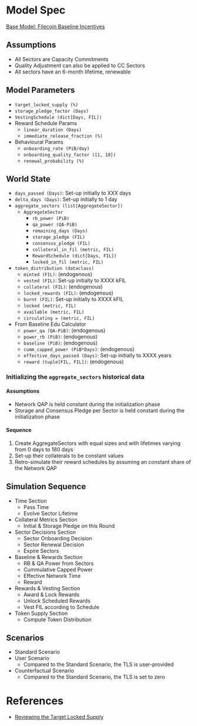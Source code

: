 # Model Spec

[Base Model: Filecoin Baseline Incentives](https://github.com/BlockScience/filecoin-baseline-incentives)

## Assumptions

- All Sectors are Capacity Commitments
- Quality Adjustment can also be applied to CC Sectors
- All sectors have an 6-month lifetime, renewable

## Model Parameters

- `target_locked_supply (%)`
- `storage_pledge_factor (Days)`
- `VestingSchedule (dict[Days, FIL])`
- Reward Schedule Params
    - `linear_duration (Days)`
    - `immediate_release_fraction (%)`
- Behavioural Params
    - `onboarding_rate (PiB/day)`
    - `onboarding_quality_factor ([1, 10])`
    - `renewal_probability (%)`

## World State

- `days_passed (Days)`: Set-up initially to XXX days
- `delta_days (Days)`: Set-up initially to 1 day
- `aggregate_sectors (list[AggregateSector])`
    - `AggregateSector`
        - `rb_power (PiB)`
        - `qa_power (QA-PiB)`
        - `remaining_days (Days)`
        - `storage_pledge (FIL)`
        - `consensus_pledge (FIL)`
        - `collateral_in_fil (metric, FIL)`
        - `RewardSchedule (dict[Days, FIL])`
        - `locked_in_fil (metric, FIL)`
- `token_distribution (dataclass)`
    - `minted (FIL)`: (endogenous)
    - `vested (FIL)`: Set-up initially to XXXX kFIL
    - `collateral (FIL)`: (endogenous)
    - `locked_rewards (FIL)`: (endogenous)
    - `burnt (FIL)`: Set-up initially to XXXX kFIL
    - `locked (metric, FIL)`
    - `available (metric, FIL)`
    - `circulating = (metric, FIL)` 
- From Baseline Edu Calculator
    - `power_qa (QA-PiB)`: (endogenous)
    - `power_rb (PiB)`: (endogenous)
    - `baseline (PiB)`: (endogenous)
    - `cumm_capped_power (PiB*Days)`: (endogenous)
    - `effective_days_passed (Days)`: Set-up initially to XXXX years
    - `reward (tuple[FIL, FIL])`: (endogenous)

### Initializing the `aggregate_sectors` historical data


#### Assumptions
- Network QAP is held constant during the initialization phase
- Storage and Consensus Pledge per Sector is held constant during the initialization phase

#### Sequence

1. Create AggregateSectors with equal sizes and with lifetimes varying from 0 days to 180 days
2. Set-up their collaterals to be constant values
3. Retro-simulate their reward schedules by assuming an constant share of the Network QAP 


## Simulation Sequence

- Time Section
    - Pass Time
    - Evolve Sector Lifetime
- Collateral Metrics Section
    - Initial & Storage Pledge on this Round
- Sector Decisions Section
    - Sector Onboarding Decision
    - Sector Renewal Decision
    - Expire Sectors
- Baseline & Rewards Section
    - RB & QA Power from Sectors
    - Cummulative Capped Power
    - Effective Network Time
    - Reward
- Rewards & Vesting Section
    - Award & Lock Rewards
    - Unlock Scheduled Rewards
    - Vest FIL according to Schedule
- Token Supply Section
    - Compute Token Distribution

## Scenarios

- Standard Scenario
- User Scenario
    - Compared to the Standard Scenario, the TLS is user-provided
- Counterfactual Scenario
    - Compared to the Standard Scenario, the TLS is set to zero



# References

- [Reviewing the Target Locked Supply](/90MrWid8QHejWGAju9EaDw)